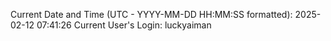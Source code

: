 Current Date and Time (UTC - YYYY-MM-DD HH:MM:SS formatted): 2025-02-12 07:41:26
Current User's Login: luckyaiman
